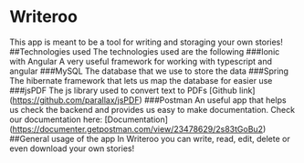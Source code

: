 # Writeroo
This app is meant to be a tool for writing and storaging your own stories!
##Technologies used
The technologies used are the following
###Ionic with Angular
A very useful framework for working with typescript and angular
###MySQL
The database that we use to store the data
###Spring
The hibernate framework that lets us map the database for easier use
###jsPDF
The js library used to convert text to PDFs
[Github link] (https://github.com/parallax/jsPDF)
###Postman
An useful app that helps us check the backend and provides us easy to make documentation. 
Check our documentation here:
[Documentation] (https://documenter.getpostman.com/view/23478629/2s83tGoBu2)
##General usage of the app
In Writeroo you can write, read, edit, delete or even download your own stories!
